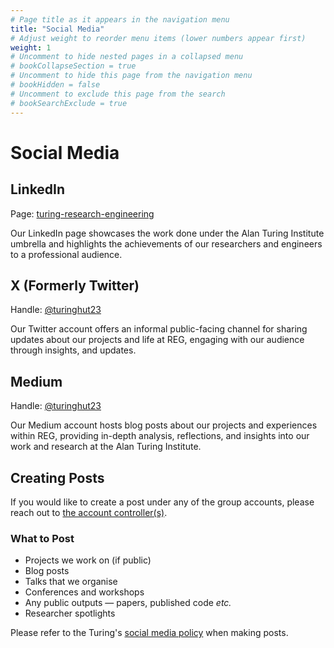```yaml
---
# Page title as it appears in the navigation menu
title: "Social Media"
# Adjust weight to reorder menu items (lower numbers appear first)
weight: 1
# Uncomment to hide nested pages in a collapsed menu
# bookCollapseSection = true
# Uncomment to hide this page from the navigation menu
# bookHidden = false
# Uncomment to exclude this page from the search
# bookSearchExclude = true
---
```


# Social Media

## LinkedIn

Page: [turing-research-engineering](https://www.linkedin.com/showcase/turing-research-engineering/?viewAsMember=true)

Our LinkedIn page showcases the work done under the Alan Turing Institute umbrella and highlights the achievements of our researchers and engineers to a professional audience.

## X (Formerly Twitter)

Handle: [@turinghut23](https://twitter.com/turinghut23)

Our Twitter account offers an informal public-facing channel for sharing updates about our projects and life at REG, engaging with our audience through insights, and updates.

## Medium

Handle: [@turinghut23](https://medium.com/@turinghut23)

Our Medium account hosts blog posts about our projects and experiences within REG, providing in-depth analysis, reflections, and insights into our work and research at the Alan Turing Institute.

## Creating Posts

If you would like to create a post under any of the group accounts, please reach out to [the account
controller(s)](https://github.com/alan-turing-institute/research-engineering-group/wiki/The-REGistry).

### What to Post

- Projects we work on (if public)
- Blog posts
- Talks that we organise
- Conferences and workshops
- Any public outputs — papers, published code _etc._
- Researcher spotlights

Please refer to the Turing's [social media
policy](https://mathison.turing.ac.uk/Interact/Pages/Content/Document.aspx?id=2203&SearchId=11587) when making posts.
